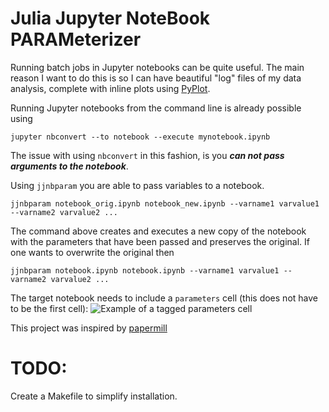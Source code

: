 # Julia Jupyter NoteBook PARAMeterizer
Running batch jobs in Jupyter notebooks can be quite useful.
The main reason I want to do this is so I can have beautiful "log" files of my data analysis, complete with inline plots using [PyPlot](https://github.com/JuliaPy/PyPlot.jl).

Running Jupyter notebooks from the command line is already possible using
```
jupyter nbconvert --to notebook --execute mynotebook.ipynb
```
The issue with using `nbconvert` in this fashion, is you **_can not pass arguments to the notebook_**.

Using `jjnbparam` you are able to pass variables to a notebook.
```
jjnbparam notebook_orig.ipynb notebook_new.ipynb --varname1 varvalue1 --varname2 varvalue2 ...
```
The command above creates and executes a new copy of the notebook with the parameters that have been passed and preserves the original.
If one wants to overwrite the original then 
```
jjnbparam notebook.ipynb notebook.ipynb --varname1 varvalue1 --varname2 varvalue2 ...
```

The target notebook needs to include a `parameters` cell (this does not have to be the first cell):
![Example of a tagged parameters cell](https://github.com/m-wells/jjnbparam/blob/master/parameters_cell_tagging.png)

This project was inspired by [papermill](https://github.com/nteract/papermill)

# TODO:
Create a Makefile to simplify installation.
